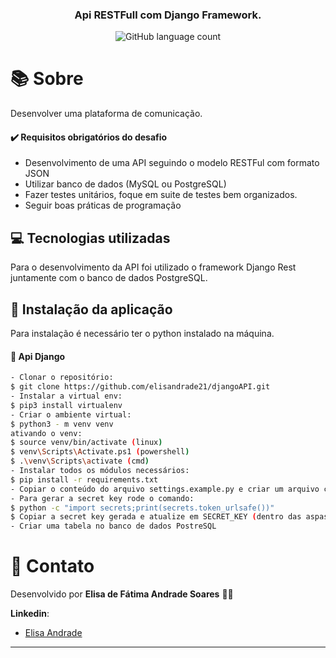

<h3 align="center">
  Api RESTFull com Django Framework.
</h3>

<p align="center">
  <img alt="GitHub language count" src="https://img.shields.io/github/languages/count/Bonizario/proffy?color=6842C2">

<br />

# 📚 Sobre
Desenvolver uma plataforma de comunicação.
<br />
  
####  :heavy_check_mark: Requisitos obrigatórios do desafio 
  - Desenvolvimento de uma API seguindo o modelo RESTFul com formato JSON
  - Utilizar banco de dados (MySQL ou PostgreSQL)
  - Fazer testes unitários, foque em suite de testes bem organizados.
  - Seguir boas práticas de programação 
  
  
## 💻 Tecnologias utilizadas

Para o desenvolvimento da API foi utilizado o framework Django Rest juntamente com o banco de dados PostgreSQL. 

## :pencil: Instalação da aplicação 

Para instalação é necessário ter o python instalado na máquina.

#### :wrench: Api Django 
 ``` bash
- Clonar o repositório: 
$ git clone https://github.com/elisandrade21/djangoAPI.git
- Instalar a virtual env: 
$ pip3 install virtualenv
- Criar o ambiente virtual:
$ python3 - m venv venv
ativando o venv:
$ source venv/bin/activate (linux)
$ venv\Scripts\Activate.ps1 (powershell)
$ .\venv\Scripts\activate (cmd)
- Instalar todos os módulos necessários:
$ pip install -r requirements.txt
- Copiar o conteúdo do arquivo settings.example.py e criar um arquivo chamado settings.py na pasta aplicacao com o conteúdo copiado
- Para gerar a secret key rode o comando:
$ python -c "import secrets;print(secrets.token_urlsafe())"
$ Copiar a secret key gerada e atualize em SECRET_KEY (dentro das aspas simples) no arquivo settings.py
- Criar uma tabela no banco de dados PostreSQL
```


# :postbox: Contato

Desenvolvido por **Elisa de Fátima Andrade Soares** 👋🏻

**Linkedin**: 
- [Elisa Andrade](https://www.linkedin.com/in/elisa-andrade-96324776/)

---

[vc]: https://code.visualstudio.com/



